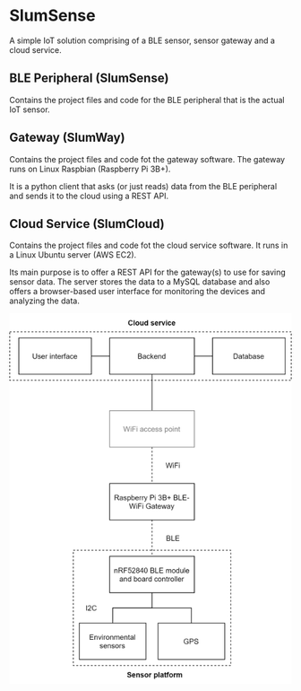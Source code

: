 # SlumSense
A simple IoT solution comprising of a BLE sensor, sensor gateway and a cloud service.

## BLE Peripheral (SlumSense)

Contains the project files and code for the BLE peripheral that is the actual IoT sensor.

## Gateway (SlumWay)

Contains the project files and code fot the gateway software. The gateway runs on Linux Raspbian (Raspberry Pi 3B+).

It is a python client that asks (or just reads) data from the BLE peripheral and sends it to the cloud using a REST API.

## Cloud Service (SlumCloud)

Contains the project files and code fot the cloud service software. It runs in a Linux Ubuntu server (AWS EC2).

Its main purpose is to offer a REST API for the gateway(s) to use for saving sensor data. The server stores the data to a MySQL database and also offers a browser-based user interface for monitoring the devices and analyzing the data.

<img src="docs/highlevel_diagram_small.png" alt="High-level diagram of the system" />
